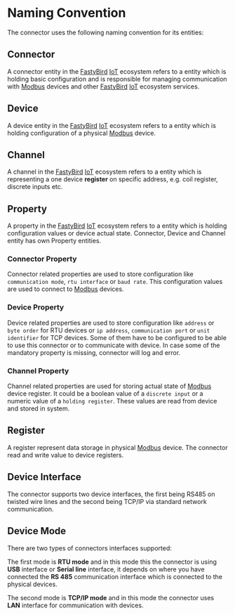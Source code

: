# Naming Convention

The connector uses the following naming convention for its entities:

## Connector

A connector entity in the [FastyBird](https://www.fastybird.com) [IoT](https://en.wikipedia.org/wiki/Internet_of_things) ecosystem refers to a entity which is holding basic configuration
and is responsible for managing communication with [Modbus](https://en.wikipedia.org/wiki/Modbus) devices and other [FastyBird](https://www.fastybird.com) [IoT](https://en.wikipedia.org/wiki/Internet_of_things) ecosystem services.

## Device

A device entity in the [FastyBird](https://www.fastybird.com) [IoT](https://en.wikipedia.org/wiki/Internet_of_things) ecosystem refers to a entity which is holding configuration of
a physical [Modbus](https://en.wikipedia.org/wiki/Modbus) device.

## Channel

A channel in the [FastyBird](https://www.fastybird.com) [IoT](https://en.wikipedia.org/wiki/Internet_of_things) ecosystem refers to a entity which is representing a one device **register**
on specific address, e.g. coil register, discrete inputs etc.

## Property

A property in the [FastyBird](https://www.fastybird.com) [IoT](https://en.wikipedia.org/wiki/Internet_of_things) ecosystem refers to a entity which is holding configuration values or
device actual state. Connector, Device and Channel entity has own Property entities.

### Connector Property

Connector related properties are used to store configuration like `communication mode`, `rtu interface` or `baud rate`. This configuration values are used
to connect to [Modbus](https://en.wikipedia.org/wiki/Modbus) devices.

### Device Property

Device related properties are used to store configuration like `address` or `byte order` for RTU devices or `ip address`, `communication port`
or `unit identifier` for TCP devices. Some of them have to be configured to be able to use this connector
or to communicate with device. In case some of the mandatory property is missing, connector will log and error.

### Channel Property

Channel related properties are used for storing actual state of [Modbus](https://en.wikipedia.org/wiki/Modbus) device register.
It could be a boolean value of a `discrete input` or a numeric value of a `holding register`. These values are read from
device and stored in system.

## Register

A register represent data storage in physical [Modbus](https://en.wikipedia.org/wiki/Modbus) device. The connector read
and write value to device registers.

## Device Interface

The connector supports two device interfaces, the first being RS485 on twisted wire lines and the second being TCP/IP
via standard network communication.

## Device Mode

There are two types of connectors interfaces supported:

The first mode is **RTU mode** and in this mode this the connector is using **USB** interface or **Serial line** interface, it
depends on where you have connected the **RS 485** communication interface which is connected to the physical devices.

The second mode is **TCP/IP mode** and in this mode the connector uses **LAN** interface for communication with devices.
